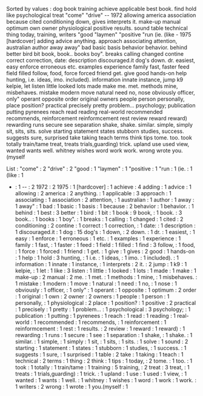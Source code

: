 Sorted by values :
dog book training achieve applicable best book. find hold like psychological treat "come" "drive" -- 1972 allowing america association because cited conditioning down, gives interprets it. make-up manual optimum own owner physiological positive results. sound table technical thing today, training, writers "good "laymen" "positive "run (ie. (like - 1975 [hardcover] adding advice anything. approach associating attention, australian author away away" bad basic basis behavior behavior. behind better bird bit book, book.. books boy". breaks calling changed contine correct correction, date: description discouraged.it dog's down. dr. easiest, easy enforce erroneous etc. examples experience family fast, faster feed field filled follow, food, force forced friend get. give good hands-on help hunting, i.e. ideas, imo. included). information innate instance, jump k9 kelpie, let listen little looked lots made make me. met. methods mine, misbehaves. mistake modern move natural need no, nose obviously officer, only" operant opposite order original owners people person personally, place position? practical precisely pretty problem... psychology; publication putting pyrenees reach read reading real-world recommended recommends, reinforcement reinformcement rest review reward reward) rewarding runs secure see separation shake, shake. similar. simple, simply sit, sits, sits. solve starting statement states stubborn studies, success. suggests sure, surprised take taking teach terms think tips tome. too. took totally train/tame treat, treats trials,guarding) trick. upland use used view, wanted wants well. whitney wishes word work work. wrong wrote you.(myself 

List :
"come" : 2
"drive" : 2
"good : 1
"laymen" : 1
"positive : 1
"run : 1
(ie. : 1
(like : 1
- : 1
-- : 2
1972 : 2
1975 : 1
[hardcover] : 1
achieve : 4
adding : 1
advice : 1
allowing : 2
america : 2
anything. : 1
applicable : 3
approach : 1
associating : 1
association : 2
attention, : 1
australian : 1
author : 1
away : 1
away" : 1
bad : 1
basic : 1
basis : 1
because : 2
behavior : 1
behavior. : 1
behind : 1
best : 3
better : 1
bird : 1
bit : 1
book : 9
book, : 1
book. : 3
book.. : 1
books : 1
boy". : 1
breaks : 1
calling : 1
changed : 1
cited : 2
conditioning : 2
contine : 1
correct : 1
correction, : 1
date: : 1
description : 1
discouraged.it : 1
dog : 15
dog's : 1
down, : 2
down. : 1
dr. : 1
easiest, : 1
easy : 1
enforce : 1
erroneous : 1
etc. : 1
examples : 1
experience : 1
family : 1
fast, : 1
faster : 1
feed : 1
field : 1
filled : 1
find : 3
follow, : 1
food, : 1
force : 1
forced : 1
friend : 1
get. : 1
give : 1
gives : 2
good : 1
hands-on : 1
help : 1
hold : 3
hunting, : 1
i.e. : 1
ideas, : 1
imo. : 1
included). : 1
information : 1
innate : 1
instance, : 1
interprets : 2
it. : 2
jump : 1
k9 : 1
kelpie, : 1
let : 1
like : 3
listen : 1
little : 1
looked : 1
lots : 1
made : 1
make : 1
make-up : 2
manual : 2
me. : 1
met. : 1
methods : 1
mine, : 1
misbehaves. : 1
mistake : 1
modern : 1
move : 1
natural : 1
need : 1
no, : 1
nose : 1
obviously : 1
officer, : 1
only" : 1
operant : 1
opposite : 1
optimum : 2
order : 1
original : 1
own : 2
owner : 2
owners : 1
people : 1
person : 1
personally, : 1
physiological : 2
place : 1
position? : 1
positive : 2
practical : 1
precisely : 1
pretty : 1
problem... : 1
psychological : 3
psychology; : 1
publication : 1
putting : 1
pyrenees : 1
reach : 1
read : 1
reading : 1
real-world : 1
recommended : 1
recommends, : 1
reinforcement : 1
reinformcement : 1
rest : 1
results. : 2
review : 1
reward : 1
reward) : 1
rewarding : 1
runs : 1
secure : 1
see : 1
separation : 1
shake, : 1
shake. : 1
similar. : 1
simple, : 1
simply : 1
sit, : 1
sits, : 1
sits. : 1
solve : 1
sound : 2
starting : 1
statement : 1
states : 1
stubborn : 1
studies, : 1
success. : 1
suggests : 1
sure, : 1
surprised : 1
table : 2
take : 1
taking : 1
teach : 1
technical : 2
terms : 1
thing : 2
think : 1
tips : 1
today, : 2
tome. : 1
too. : 1
took : 1
totally : 1
train/tame : 1
training : 5
training, : 2
treat : 3
treat, : 1
treats : 1
trials,guarding) : 1
trick. : 1
upland : 1
use : 1
used : 1
view, : 1
wanted : 1
wants : 1
well. : 1
whitney : 1
wishes : 1
word : 1
work : 1
work. : 1
writers : 2
wrong : 1
wrote : 1
you.(myself : 1
